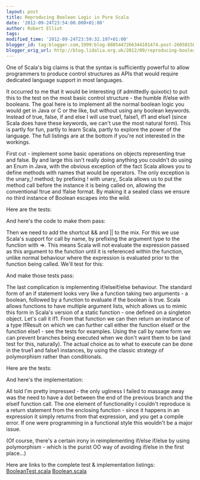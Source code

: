 ```yaml
---
layout: post
title: Reproducing Boolean Logic in Pure Scala
date: '2012-09-24T23:54:00.000+01:00'
author: Robert Elliot
tags: 
modified_time: '2012-09-24T23:59:32.197+01:00'
blogger_id: tag:blogger.com,1999:blog-8805447266344101474.post-2605015096737428508
blogger_orig_url: http://blog.lidalia.org.uk/2012/09/reproducing-boolean-logic-in-pure-scala.html
---
```


One of Scala's big claims is that the syntax is sufficiently powerful to allow programmers to produce control structures as APIs that would require dedicated language support in most languages.

It occurred to me that it would be interesting (if admittedly quixotic) to put this to the test on the most basic control structure - the humble if/else with booleans. The goal here is to implement all the normal boolean logic you would get in Java or C or the like, but without using any boolean keywords. Instead of true, false, if and else I will use true1, false1, if1 and else1 (since Scala does have these keywords, we can't use the most natural form). This is partly for fun, partly to learn Scala, partly to explore the power of the language. The full listings are at the bottom if you're not interested in the workings.

First cut - implement some basic operations on objects representing true and false. By and large this isn't really doing anything you couldn't do using an Enum in Java, with the obvious exception of the fact Scala allows you to define methods with names that would be operators. The only exception is the unary_! method; by prefixing ! with unary_ Scala allows us to put the method call before the instance it is being called on, allowing the conventional !true and !false format. By making it a sealed class we ensure no third instance of Boolean escapes into the wild.

Here are the tests:
<script src="https://gist.github.com/3778789.js?file=BooleanTest.scala"></script>

And here's the code to make them pass:
<script src="https://gist.github.com/3778797.js?file=Boolean.scala"></script>

Then we need to add the shortcut &amp;&amp; and || to the mix. For this we use Scala's support for call by name, by prefixing the argument type to the function with =&gt;. This means Scala will not evaluate the expression passed as this argument to the function until it is referenced within the function, unlike normal behaviour where the expression is evaluated prior to the function being called. We'll test for this:
<script src="https://gist.github.com/3778831.js?file=Boolean.scala"></script>

And make those tests pass:
<script src="https://gist.github.com/3778843.js?file=Boolean.scala"></script>

The last complication is implementing if/elseif/else behaviour. The standard form of an if statement looks very like a function taking two arguments - a boolean, followed by a function to evaluate if the boolean is true. Scala allows functions to have multiple argument lists, which allows us to mimic this form in Scala's version of a static function - one defined on a singleton object. Let's call it if1. From that function we can then return an instance of a type IfResult on which we can further call either the function elseif or the function else1 - see the tests for examples. Using the call by name form we can prevent branches being executed when we don't want them to be (and test for this, naturally). The actual choice as to what to execute can be done in the true1 and false1 instances, by using the classic strategy of polymorphism rather than conditionals.

Here are the tests:
<script src="https://gist.github.com/3778898.js?file=BooleanTest.scala"></script>

And here's the implementation:
<script src="https://gist.github.com/3778890.js?file=Boolean.scala"></script>

All told I'm pretty impressed - the only ugliness I failed to massage away was the need to have a dot between the end of the previous branch and the elseif function call. The one element of functionality I couldn't reproduce is a return statement from the enclosing function - since it happens in an expression it simply returns from that expression, and you get a compile error. If one were programming in a functional style this wouldn't be a major issue.

(Of course, there's a certain irony in reimplementing if/else if/else by using polymorphism - which is the purist OO way of avoiding if/else in the first place...)

Here are links to the complete test &amp; implementation listings:
<a href="https://gist.github.com/3778705">BooleanTest.scala</a>
<a href="https://gist.github.com/3778716">Boolean.scala</a>